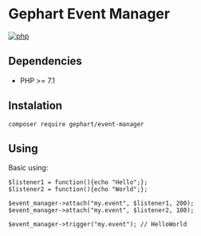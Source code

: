 Gephart Event Manager
===

[![php](https://github.com/gephart/event-manager/actions/workflows/php.yml/badge.svg?branch=master)](https://github.com/gephart/event-manager/actions)

Dependencies
---
 - PHP >= 7.1

Instalation
---

```
composer require gephart/event-manager
```

Using
---

Basic using:

```
$listener1 = function(){echo "Hello";};
$listener2 = function(){echo "World";};

$event_manager->attach("my.event", $listener1, 200);
$event_manager->attach("my.event", $listener2, 100);

$event_manager->trigger("my.event"); // HelloWorld
```